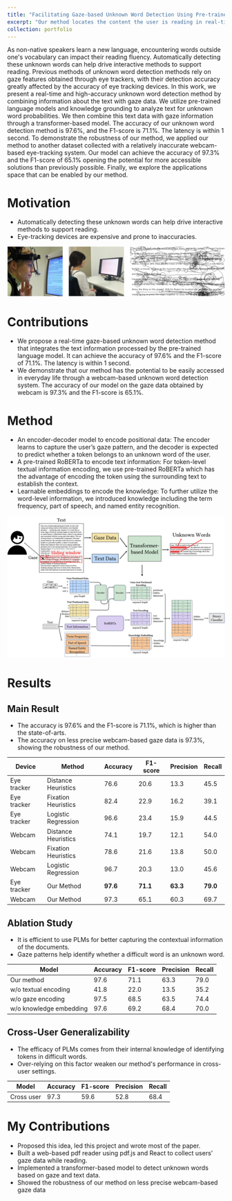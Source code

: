 ```yaml
---
title: "Facilitating Gaze-based Unknown Word Detection Using Pre-trained Language Models (PLMs)"
excerpt: "Our method locates the content the user is reading in real-time through gaze, and inputs the gaze data and text data to the transform-based model to detect unknown words. <br/><img src='/images/gazereader/intro.png'>"
collection: portfolio
---
```


As non-native speakers learn a new language, encountering words outside one's vocabulary can impact their reading fluency. Automatically detecting these unknown words can help drive interactive methods to support reading. Previous methods of unknown word detection methods rely on gaze features obtained through eye trackers, with their detection accuracy greatly affected by the accuracy of eye tracking devices. In this work, we present a real-time and high-accuracy unknown word detection method by combining information about the text with gaze data. We utilize pre-trained language models and knowledge grounding to analyze text for unknown word probabilities. We then combine this text data with gaze information through a transformer-based model. The accuracy of our unknown word detection method is 97.6\%, and the F1-score is 71.1\%. The latency is within 1 second. To demonstrate the robustness of our method, we applied our method to another dataset collected with a relatively inaccurate webcam-based eye-tracking system. Our model can achieve the accuracy of 97.3\% and the F1-score of 65.1\% opening the potential for more accessible solutions than previously possible. Finally, we explore the applications space that can be enabled by our method.

# Motivation
* Automatically detecting these unknown words can help drive interactive methods to support reading. 
* Eye-tracking devices are expensive and prone to inaccuracies.
<img src='/images/gazereader/motivation.png'>

# Contributions
* We propose a real-time gaze-based unknown word detection method that integrates the text information processed by the pre-trained language model. It can achieve the accuracy of 97.6% and the F1-score of 71.1%. The latency is within 1 second.
* We demonstrate that our method has the potential to be easily accessed in everyday life through a webcam-based unknown word detection system. The accuracy of our model on the gaze data obtained by webcam is 97.3% and the F1-score is 65.1%.

# Method
* An encoder-decoder model to encode positional data: The encoder learns to capture the user’s gaze pattern, and the decoder is expected to predict whether a token belongs to an unknown word of the user. 
* A pre-trained RoBERTa to encode text information: For token-level textual information encoding, we use pre-trained RoBERTa which has the advantage of encoding the token using the surrounding text to establish the context.
* Learnable embeddings to encode the knowledge: To further utilize the word-level information, we introduced knowledge including the term frequency, part of speech, and named entity recognition.
<img src='/images/gazereader/method.png'>

# Results
## Main Result
* The accuracy is 97.6% and the F1-score is 71.1%, which is higher than the state-of-arts. 
* The accuracy on less precise webcam-based gaze data  is 97.3%, showing the robustness of our method.

| Device      | Method              | Accuracy | F1-score | Precision | Recall   |
|-------------|---------------------|----------|----------|-----------|----------|
| Eye tracker | Distance Heuristics | 76.6     | 20.6     | 13.3      | 45.5     |
| Eye tracker | Fixation Heuristics | 82.4     | 22.9     | 16.2      | 39.1     |
| Eye tracker | Logistic Regression | 96.6     | 23.4     | 15.9      | 44.5     |
| Webcam      | Distance Heuristics | 74.1     | 19.7     | 12.1      | 54.0     |
| Webcam      | Fixation Heuristics | 78.6     | 21.6     | 13.8      | 50.0     |
| Webcam      | Logistic Regression | 96.7     | 20.3     | 13.0      | 45.6     |
| Eye tracker | Our Method          | **97.6** | **71.1** | **63.3**  | **79.0** |
| Webcam      | Our Method          | 97.3     | 65.1     | 60.3      | 69.7     |

## Ablation Study
* It is efficient to use PLMs for better capturing the contextual information of the documents.
* Gaze patterns help identify whether a difficult word is an unknown word.

| Model                   | Accuracy | F1-score | Precision | Recall |
|-------------------------|----------|----------|-----------|--------|
| Our method              | 97.6     | 71.1     | 63.3      | 79.0   |
| w/o textual encoding    | 41.8     | 22.0     | 13.5      | 35.2   |
| w/o gaze encoding       | 97.5     | 68.5     | 63.5      | 74.4   |
| w/o knowledge embedding | 97.6     | 69.2     | 68.4      | 70.0   |

## Cross-User Generalizability 
* The efficacy of PLMs comes from their internal knowledge of identifying tokens in difficult words.
* Over-relying on this factor weaken our method's performance in cross-user settings.

| Model      | Accuracy | F1-score | Precision | Recall |
|------------|----------|----------|-----------|--------|
| Cross user | 97.3     | 59.6     | 52.8      | 68.4   |

# My Contributions
* Proposed this idea, led this project and wrote most of the paper.
* Built a web-based pdf reader using pdf.js and React to collect users’ gaze data while reading. 
* Implemented a transformer-based model to detect unknown words based on gaze and text data.
* Showed the robustness of our method on less precise webcam-based gaze data 

